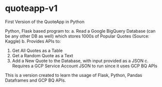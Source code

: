 # quoteapp-v1
First Version of the QuoteApp in Python

Python, Flask based program to: 
a. Read a Google BigQuery Database (can be any other DB as well) which stores 1000s of Popular Quotes (Source: Kaggle)
b. Provides APIs to:
  1. Get All Quotes as a Table
  2. Get a Random Quote as a Text
  3. Add a New Quote to the Database, with input provided as a JSON
 c. Requires a GCP Service Account JSON to run since it uses GCP BQ APIs
 
 This is a version created to learn the usage of Flask, Python, Pandas Dataframes and GCP BQ APIs. 
